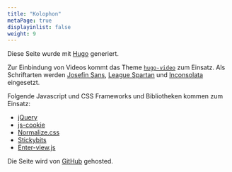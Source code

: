 ```yaml
---
title: "Kolophon"
metaPage: true
displayinlist: false
weight: 9
---
```


Diese Seite wurde mit [Hugo](https://gohugo.io/) generiert.

Zur Einbindung von Videos kommt das Theme [`hugo-video`](https://github.com/martignoni/hugo-video) zum Einsatz. Als Schriftarten werden [Josefin Sans](https://github.com/googlefonts/josefinsans), [League Spartan](https://www.theleagueofmoveabletype.com/league-spartan) und [Inconsolata](https://github.com/googlefonts/inconsolata) eingesetzt.

Folgende Javascript und CSS Frameworks und Bibliotheken kommen zum Einsatz:

<ul class="inline-list">
    <li><a href="https://jquery.com/">jQuery</a></li>
    <li><a href="https://github.com/js-cookie/js-cookie">js-cookie</a></li>
    <li><a href="https://necolas.github.io/normalize.css/">Normalize.css</a></li>
    <li><a href="https://dollarshaveclub.github.io/stickybits/">Stickybits</a></li>
    <li><a href="https://russellgoldenberg.github.io/enter-view/">Enter-view.js</a></li>
    <!--
    <li><a href="https://michalsnik.github.io/aos/">AOS (Animate On Scroll Library)</a></li>
    -->
</ul>

Die Seite wird von [GitHub](https://github.com/) gehosted.
